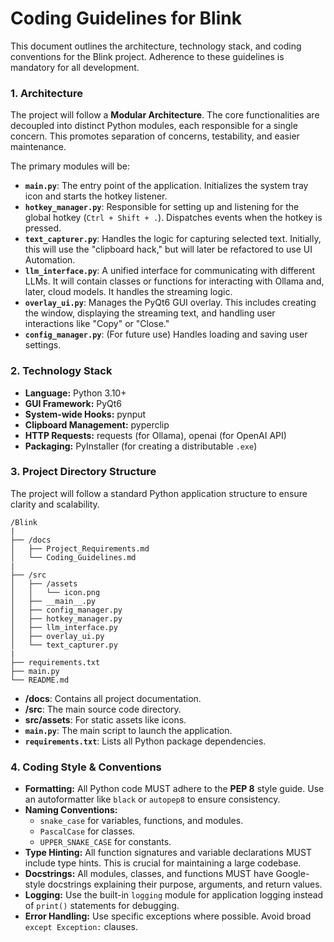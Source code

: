 # Coding Guidelines for Blink

This document outlines the architecture, technology stack, and coding conventions for the Blink project. Adherence to these guidelines is mandatory for all development.

### 1. Architecture

The project will follow a **Modular Architecture**. The core functionalities are decoupled into distinct Python modules, each responsible for a single concern. This promotes separation of concerns, testability, and easier maintenance.

The primary modules will be:
- **`main.py`**: The entry point of the application. Initializes the system tray icon and starts the hotkey listener.
- **`hotkey_manager.py`**: Responsible for setting up and listening for the global hotkey (`Ctrl + Shift + .`). Dispatches events when the hotkey is pressed.
- **`text_capturer.py`**: Handles the logic for capturing selected text. Initially, this will use the "clipboard hack," but will later be refactored to use UI Automation.
- **`llm_interface.py`**: A unified interface for communicating with different LLMs. It will contain classes or functions for interacting with Ollama and, later, cloud models. It handles the streaming logic.
- **`overlay_ui.py`**: Manages the PyQt6 GUI overlay. This includes creating the window, displaying the streaming text, and handling user interactions like "Copy" or "Close."
- **`config_manager.py`**: (For future use) Handles loading and saving user settings.

### 2. Technology Stack

- **Language:** Python 3.10+
- **GUI Framework:** PyQt6
- **System-wide Hooks:** pynput
- **Clipboard Management:** pyperclip
- **HTTP Requests:** requests (for Ollama), openai (for OpenAI API)
- **Packaging:** PyInstaller (for creating a distributable `.exe`)

### 3. Project Directory Structure

The project will follow a standard Python application structure to ensure clarity and scalability.

```
/Blink
|
├── /docs
│   ├── Project_Requirements.md
│   └── Coding_Guidelines.md
|
├── /src
│   ├── /assets
│   │   └── icon.png
│   ├── __main__.py
│   ├── config_manager.py
│   ├── hotkey_manager.py
│   ├── llm_interface.py
│   ├── overlay_ui.py
│   └── text_capturer.py
|
├── requirements.txt
├── main.py
└── README.md
```

- **/docs**: Contains all project documentation.
- **/src**: The main source code directory.
- **src/assets**: For static assets like icons.
- **`main.py`**: The main script to launch the application.
- **`requirements.txt`**: Lists all Python package dependencies.

### 4. Coding Style & Conventions

- **Formatting:** All Python code MUST adhere to the **PEP 8** style guide. Use an autoformatter like `black` or `autopep8` to ensure consistency.
- **Naming Conventions:**
    - `snake_case` for variables, functions, and modules.
    - `PascalCase` for classes.
    - `UPPER_SNAKE_CASE` for constants.
- **Type Hinting:** All function signatures and variable declarations MUST include type hints. This is crucial for maintaining a large codebase.
- **Docstrings:** All modules, classes, and functions MUST have Google-style docstrings explaining their purpose, arguments, and return values.
- **Logging:** Use the built-in `logging` module for application logging instead of `print()` statements for debugging.
- **Error Handling:** Use specific exceptions where possible. Avoid broad `except Exception:` clauses.
